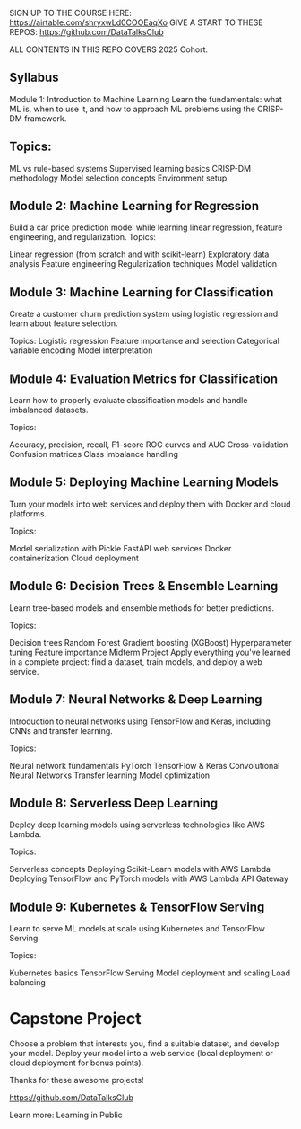 SIGN UP TO THE COURSE HERE: https://airtable.com/shryxwLd0COOEaqXo
GIVE A START TO THESE REPOS: https://github.com/DataTalksClub   

ALL CONTENTS IN THIS REPO COVERS 2025 Cohort. 

## Syllabus
Module 1: Introduction to Machine Learning
Learn the fundamentals: what ML is, when to use it, and how to approach ML problems using the CRISP-DM framework.

## Topics:

ML vs rule-based systems
Supervised learning basics
CRISP-DM methodology
Model selection concepts
Environment setup

## Module 2: Machine Learning for Regression
Build a car price prediction model while learning linear regression, feature engineering, and regularization.
Topics:

Linear regression (from scratch and with scikit-learn)
Exploratory data analysis
Feature engineering
Regularization techniques
Model validation

## Module 3: Machine Learning for Classification
Create a customer churn prediction system using logistic regression and learn about feature selection.

Topics:
Logistic regression
Feature importance and selection
Categorical variable encoding
Model interpretation


## Module 4: Evaluation Metrics for Classification
Learn how to properly evaluate classification models and handle imbalanced datasets.

Topics:

Accuracy, precision, recall, F1-score
ROC curves and AUC
Cross-validation
Confusion matrices
Class imbalance handling


## Module 5: Deploying Machine Learning Models
Turn your models into web services and deploy them with Docker and cloud platforms.

Topics:

Model serialization with Pickle
FastAPI web services
Docker containerization
Cloud deployment


## Module 6: Decision Trees & Ensemble Learning
Learn tree-based models and ensemble methods for better predictions.

Topics:

Decision trees
Random Forest
Gradient boosting (XGBoost)
Hyperparameter tuning
Feature importance
Midterm Project
Apply everything you've learned in a complete project: find a dataset, train models, and deploy a web service.

## Module 7: Neural Networks & Deep Learning
Introduction to neural networks using TensorFlow and Keras, including CNNs and transfer learning.

Topics:

Neural network fundamentals
PyTorch
TensorFlow & Keras
Convolutional Neural Networks
Transfer learning
Model optimization

## Module 8: Serverless Deep Learning
Deploy deep learning models using serverless technologies like AWS Lambda.

Topics:

Serverless concepts
Deploying Scikit-Learn models with AWS Lambda
Deploying TensorFlow and PyTorch models with AWS Lambda
API Gateway

## Module 9: Kubernetes & TensorFlow Serving
Learn to serve ML models at scale using Kubernetes and TensorFlow Serving.

Topics:

Kubernetes basics
TensorFlow Serving
Model deployment and scaling
Load balancing


# Capstone Project
Choose a problem that interests you, find a suitable dataset, and develop your model. Deploy your model into a web service (local deployment or cloud deployment for bonus points).

Thanks for these awesome projects! 

https://github.com/DataTalksClub  

Learn more: Learning in Public 